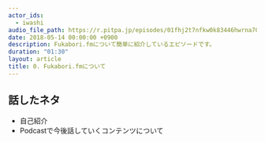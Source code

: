 ```yaml
---
actor_ids:
  - iwashi 
audio_file_path: https://r.pitpa.jp/episodes/01fhj2t7nfkw0k83446hwrna70.mp3
date: 2018-05-14 00:00:00 +0900
description: Fukabori.fmについて簡単に紹介しているエピソードです。
duration: "01:30"
layout: article
title: 0. Fukabori.fmについて
---
```


## 話したネタ

- 自己紹介
- Podcastで今後話していくコンテンツについて